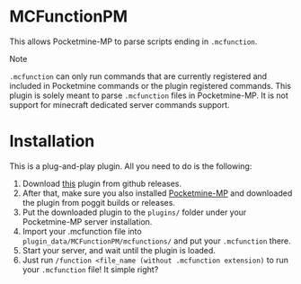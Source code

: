 # MCFunctionPM
This allows Pocketmine-MP to parse scripts ending in `.mcfunction`.

> [!NOTE]
> 
> `.mcfunction` can only run commands that are currently registered and included in Pocketmine commands or the plugin registered commands.
> This plugin is solely meant to parse `.mcfunction` files in Pocketmine-MP. It is not support for minecraft dedicated server commands support.

# Installation
This is a plug-and-play plugin. All you need to do is the following:
1. Download [this](https://github.com/xwertxy/MCFunctionPM) plugin from github releases.
2. After that, make sure you also installed [Pocketmine-MP](https://github.com/pmmp/Pocketmine-MP) and downloaded the plugin from poggit builds or releases.
3. Put the downloaded plugin to the `plugins/` folder under your Pocketmine-MP server installation.
4. Import your .mcfunction file into `plugin_data/MCFunctionPM/mcfunctions/` and put your `.mcfunction` there.
5. Start your server, and wait until the plugin is loaded.
6. Just run `/function <file_name (without .mcfunction extension)` to run your `.mcfunction` file! It simple right?
